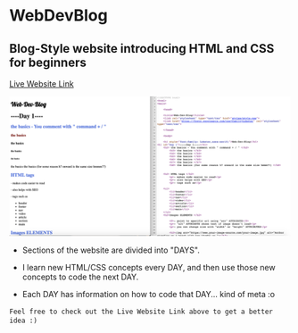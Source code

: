 # WebDevBlog


## Blog-Style website introducing HTML and CSS for beginners

[Live Website Link](https://zaeyyd.github.io/WebDevBlog)

<img src="webDevBlog.png"/>

* Sections of the website are divided into "DAYS". 

* I learn new HTML/CSS concepts every DAY, and then use those new concepts to code the next DAY. 

* Each DAY has information on how to code that DAY... kind of meta :o 

```
Feel free to check out the Live Website Link above to get a better idea :)
```



